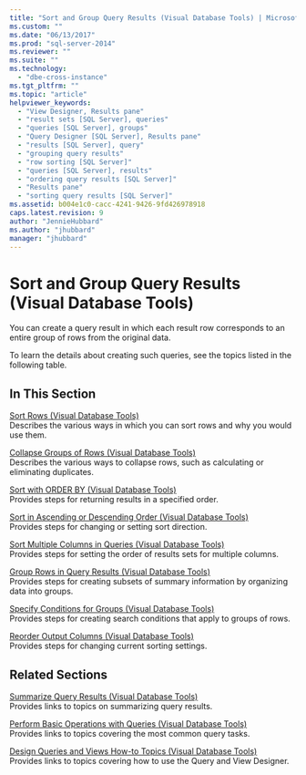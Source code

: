 ```yaml
---
title: "Sort and Group Query Results (Visual Database Tools) | Microsoft Docs"
ms.custom: ""
ms.date: "06/13/2017"
ms.prod: "sql-server-2014"
ms.reviewer: ""
ms.suite: ""
ms.technology: 
  - "dbe-cross-instance"
ms.tgt_pltfrm: ""
ms.topic: "article"
helpviewer_keywords: 
  - "View Designer, Results pane"
  - "result sets [SQL Server], queries"
  - "queries [SQL Server], groups"
  - "Query Designer [SQL Server], Results pane"
  - "results [SQL Server], query"
  - "grouping query results"
  - "row sorting [SQL Server]"
  - "queries [SQL Server], results"
  - "ordering query results [SQL Server]"
  - "Results pane"
  - "sorting query results [SQL Server]"
ms.assetid: b004e1c0-cacc-4241-9426-9fd426978918
caps.latest.revision: 9
author: "JennieHubbard"
ms.author: "jhubbard"
manager: "jhubbard"
---
```

# Sort and Group Query Results (Visual Database Tools)
  You can create a query result in which each result row corresponds to an entire group of rows from the original data.  
  
 To learn the details about creating such queries, see the topics listed in the following table.  
  
## In This Section  
 [Sort Rows &#40;Visual Database Tools&#41;](../../2014/database-engine/sort-rows-visual-database-tools.md)  
 Describes the various ways in which you can sort rows and why you would use them.  
  
 [Collapse Groups of Rows &#40;Visual Database Tools&#41;](../../2014/database-engine/collapse-groups-of-rows-visual-database-tools.md)  
 Describes the various ways to collapse rows, such as calculating or eliminating duplicates.  
  
 [Sort with ORDER BY &#40;Visual Database Tools&#41;](../../2014/database-engine/sort-with-order-by-visual-database-tools.md)  
 Provides steps for returning results in a specified order.  
  
 [Sort in Ascending or Descending Order &#40;Visual Database Tools&#41;](../../2014/database-engine/sort-in-ascending-or-descending-order-visual-database-tools.md)  
 Provides steps for changing or setting sort direction.  
  
 [Sort Multiple Columns in Queries &#40;Visual Database Tools&#41;](../../2014/database-engine/sort-multiple-columns-in-queries-visual-database-tools.md)  
 Provides steps for setting the order of results sets for multiple columns.  
  
 [Group Rows in Query Results &#40;Visual Database Tools&#41;](../../2014/database-engine/group-rows-in-query-results-visual-database-tools.md)  
 Provides steps for creating subsets of summary information by organizing data into groups.  
  
 [Specify Conditions for Groups &#40;Visual Database Tools&#41;](../../2014/database-engine/specify-conditions-for-groups-visual-database-tools.md)  
 Provides steps for creating search conditions that apply to groups of rows.  
  
 [Reorder Output Columns &#40;Visual Database Tools&#41;](../../2014/database-engine/reorder-output-columns-visual-database-tools.md)  
 Provides steps for changing current sorting settings.  
  
## Related Sections  
 [Summarize Query Results &#40;Visual Database Tools&#41;](../../2014/database-engine/summarize-query-results-visual-database-tools.md)  
 Provides links to topics on summarizing query results.  
  
 [Perform Basic Operations with Queries &#40;Visual Database Tools&#41;](../../2014/database-engine/perform-basic-operations-with-queries-visual-database-tools.md)  
 Provides links to topics covering the most common query tasks.  
  
 [Design Queries and Views How-to Topics &#40;Visual Database Tools&#41;](../../2014/database-engine/design-queries-and-views-how-to-topics-visual-database-tools.md)  
 Provides links to topics covering how to use the Query and View Designer.  
  
  
